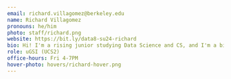 ```yaml
---
email: richard.villagomez@berkeley.edu
name: Richard Villagomez
pronouns: he/him
photo: staff/richard.png
website: https://bit.ly/data8-su24-richard
bio: Hi! I'm a rising junior studying Data Science and CS, and I'm a big fan of iced mochas, Mario Kart, and Data 8. My goal is to make data science accessible to everyone!
role: uGSI (UCS2)
office-hours: Fri 4-7PM
hover-photo: hovers/richard-hover.png
---
```

